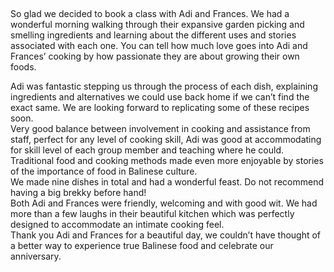 ---
---

&nbsp;

So glad we decided to book a class with Adi and Frances. We had a wonderful morning walking through their expansive garden picking and smelling ingredients and learning about the different uses and stories associated with each one. You can tell how much love goes into Adi and Frances’ cooking by how passionate they are about growing their own foods.&nbsp;

Adi was fantastic stepping us through the process of each dish, explaining ingredients and alternatives we could use back home if we can’t find the exact same. We are looking forward to replicating some of these recipes soon.<br>Very good balance between involvement in cooking and assistance from staff, perfect for any level of cooking skill, Adi was good at accommodating for skill level of each group member and teaching where he could. Traditional food and cooking methods made even more enjoyable by stories of the importance of food in Balinese culture.&nbsp;<br>We made nine dishes in total and had a wonderful feast. Do not recommend having a big brekky before hand!<br>Both Adi and Frances were friendly, welcoming and with good wit. We had more than a few laughs in their beautiful kitchen which was perfectly designed to accommodate an intimate cooking feel.<br>Thank you Adi and Frances for a beautiful day, we couldn’t have thought of a better way to experience true Balinese food and celebrate our anniversary.